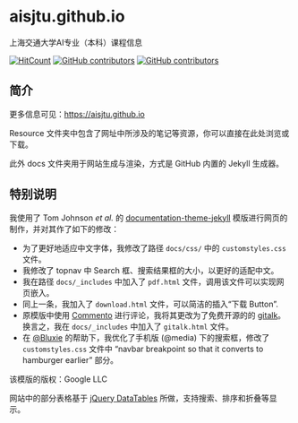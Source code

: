 # aisjtu.github.io
上海交通大学AI专业（本科）课程信息

[![HitCount](https://hits.dwyl.com/aisjtu/aisjtu.github.io.svg?style=flat-square)](http://hits.dwyl.com/aisjtu/aisjtugithubio) [![GitHub contributors](https://img.shields.io/github/contributors-anon/aisjtu/aisjtu.github.io?style=flat-square&color=red)](https://gitHub.com/aisjtu/aisjtu.github.io/graphs/contributors/) [![GitHub contributors](https://img.shields.io/github/stars/aisjtu/aisjtu.github.io?style=flat-square&color=blue)](https://gitHub.com/aisjtu/aisjtu.github.io/stargazers)

## 简介

更多信息可见：https://aisjtu.github.io

Resource 文件夹中包含了网址中所涉及的笔记等资源，你可以直接在此处浏览或下载。

此外 docs 文件夹用于网站生成与渲染，方式是 GitHub 内置的 Jekyll 生成器。

## 特别说明

我使用了 Tom Johnson *et al.* 的 [documentation-theme-jekyll](https://github.com/tomjoht/documentation-theme-jekyll) 模版进行网页的制作，并对其作了如下的修改：

- 为了更好地适应中文字体，我修改了路径 `docs/css/` 中的 `customstyles.css` 文件。
- 我修改了 topnav 中 Search 框、搜索结果框的大小，以更好的适配中文。
- 我在路径 `docs/_includes` 中加入了 `pdf.html` 文件，调用该文件可以实现网页嵌入。
- 同上一条，我加入了 `download.html` 文件，可以简洁的插入“下载 Button”.
- 原模版中使用 [Commento](https://commento.io) 进行评论，我将其更改为了免费开源的的 [gitalk](https://github.com/gitalk/gitalk/)。换言之，我在 `docs/_includes` 中加入了 `gitalk.html` 文件。
- 在 [@Bluxie](https://github.com/Bluixe?tab=repositories) 的帮助下，我优化了手机版 (@media) 下的搜索框，修改了`customstyles.css` 文件中 “navbar breakpoint so that it converts to hamburger earlier” 部分。

该模版的版权：Google LLC

网站中的部分表格基于 [jQuery DataTables](https://www.datatables.net) 所做，支持搜索、排序和折叠等显示。

